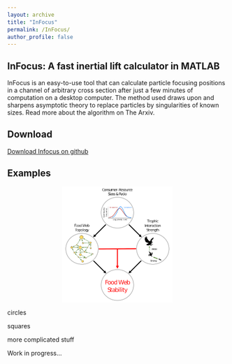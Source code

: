 ```yaml
---
layout: archive
title: "InFocus"
permalink: /InFocus/
author_profile: false
---
```


## InFocus: A fast inertial lift calculator in MATLAB

InFocus is an easy-to-use tool that can calculate particle focusing positions in a channel of arbitrary cross section after just a few minutes of computation on a desktop computer.
 The method used draws upon and sharpens asymptotic theory to replace particles by singularities of known sizes.  Read more about the algorithm on The Arxiv.
 
 ## Download 
 
 [Download Infocus on github](https://github.com/SamuelEChristensen?tab=repositories)

## Examples

<p align="center">
  <img align="center" src='/images/schematic_diagram_size_stability_proj2.png' width="50%">
</p>
circles

squares

more complicated stuff 

Work in progress...
